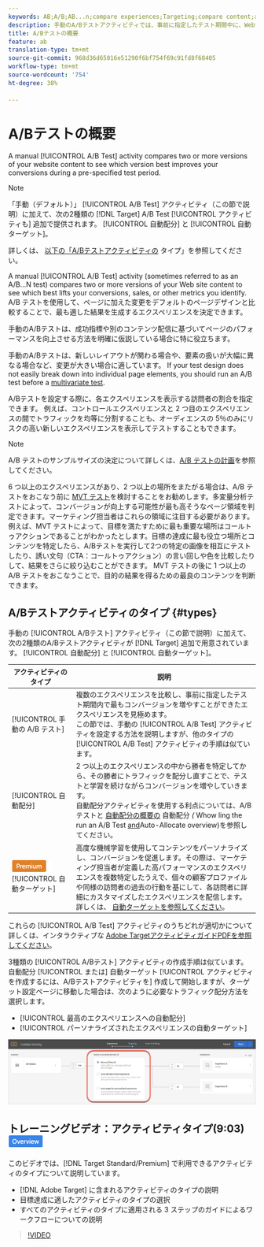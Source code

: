 ```yaml
---
keywords: AB;A/B;AB...n;compare experiences;Targeting;compare content;auto-target;auto-allocate
description: 手動のA/Bテストアクティビティでは、事前に指定したテスト期間中に、Webサイトコンテンツの複数のバージョンを比較して、どのバージョンが最もコンバージョンの向上に役立つかを確認します。
title: A/Bテストの概要
feature: ab
translation-type: tm+mt
source-git-commit: 968d36d65016e51290f6bf754f69c91fd8f68405
workflow-type: tm+mt
source-wordcount: '754'
ht-degree: 38%

---
```



# A/Bテストの概要

A manual [!UICONTROL A/B Test] activity compares two or more versions of your website content to see which version best improves your conversions during a pre-specified test period.

>[!NOTE]
>
>「手動（デフォルト）」 [!UICONTROL A/B Test] アクティビティ（この節で説明）に加えて、次の2種類の [!DNL Target] A/B Test [!UICONTROL アクティビティも] 追加で提供されます。 [!UICONTROL 自動配分] と [!UICONTROL 自動ターゲット]。
>
>詳しくは、 [以下の「A/Bテストアクティビティの](#types) タイプ」を参照してください。

A manual [!UICONTROL A/B Test] activity (sometimes referred to as an A/B...N test) compares two or more versions of your Web site content to see which best lifts your conversions, sales, or other metrics you identify. A/B テストを使用して、ページに加えた変更をデフォルトのページデザインと比較することで、最も適した結果を生成するエクスペリエンスを決定できます。

手動のA/Bテストは、成功指標や別のコンテンツ配信に基づいてページのパフォーマンスを向上させる方法を明確に仮説している場合に特に役立ちます。

手動のA/Bテストは、新しいレイアウトが関わる場合や、要素の扱いが大幅に異なる場合など、変更が大きい場合に適しています。 If your test design does not easily break down into individual page elements, you should run an A/B test before a [multivariate test](/help/c-activities/c-multivariate-testing/multivariate-testing.md).

A/Bテストを設定する際に、各エクスペリエンスを表示する訪問者の割合を指定できます。 例えば、コントロールエクスペリエンスと 2 つ目のエクスペリエンスの間でトラフィックを均等に分割することも、オーディエンスの 5％のみにリスクの高い新しいエクスペリエンスを表示してテストすることもできます。

>[!NOTE]
>
>A/B テストのサンプルサイズの決定について詳しくは、[A/B テストの計画](/help/c-activities/t-test-ab/sample-size-determination.md)を参照してください。

6 つ以上のエクスペリエンスがあり、2 つ以上の場所をまたがる場合は、A/B テストをおこなう前に [MVT テスト](/help/c-activities/c-multivariate-testing/multivariate-testing.md)を検討することをお勧めします。多変量分析テストによって、コンバージョンが向上する可能性が最も高そうなページ領域を判定できます。マーケティング担当者はこれらの領域に注目する必要があります。例えば、MVT テストによって、目標を満たすために最も重要な場所はコールトゥアクションであることがわかったとします。目標の達成に最も役立つ場所とコンテンツを特定したら、A/Bテストを実行して2つの特定の画像を相互にテストしたり、誘い文句（CTA：コールトゥアクション）の言い回しや色を比較したりして、結果をさらに絞り込むことができます。 MVT テストの後に 1 つ以上の A/B テストをおこなうことで、目的の結果を得るための最良のコンテンツを判断できます。

## A/Bテストアクティビティのタイプ {#types}

手動の [!UICONTROL A/Bテスト] アクティビティ（この節で説明）に加えて、次の2種類のA/Bテストアクティビティが [!DNL Target] 追加で用意されています。 [!UICONTROL 自動配分] と [!UICONTROL 自動ターゲット]。

| アクティビティのタイプ | 説明 |
| --- | --- |
| [!UICONTROL 手動の A/B テスト] | 複数のエクスペリエンスを比較し、事前に指定したテスト期間内で最もコンバージョンを増やすことができたエクスペリエンスを見極めます。<br>この節では、手動の [!UICONTROL A/B Test] アクティビティを設定する方法を説明しますが、他のタイプの [!UICONTROL A/B Test] アクティビティの手順は似ています。 |
| [!UICONTROL 自動配分] | 2 つ以上のエクスペリエンスの中から勝者を特定してから、その勝者にトラフィックを配分し直すことで、テストと学習を続けながらコンバージョンを増やしていきます。<br>自動配分アクティビティを使用する利点については、A/Bテストと [自動配分の概要の](/help/c-activities/t-test-ab/sample-size-determination.md#auto-allocate) 自動配分 *(* Whow ling the run an A/B Test [and](/help/c-activities/automated-traffic-allocation/automated-traffic-allocation.md)Auto-Allocate overview)を参照してください。 |
| ![プレミアムバッジ](/help/assets/premium.png)[!UICONTROL 自動ターゲット] | 高度な機械学習を使用してコンテンツをパーソナライズし、コンバージョンを促進します。その際は、マーケティング担当者が定義した高パフォーマンスのエクスペリエンスを複数特定したうえで、個々の顧客プロファイルや同様の訪問者の過去の行動を基にして、各訪問者に詳細にカスタマイズしたエクスペリエンスを配信します。<br>詳しくは、 [自動ターゲットを参照してください](/help/c-activities/auto-target/auto-target-to-optimize.md)。 |

これらの [!UICONTROL A/B Test] アクティビティのうちどれが適切かについて詳しくは、インタラクティブな [Adobe TargetアクティビティガイドPDFを参照してください](/help/c-activities/target-activities-guide.md)。

3種類の [!UICONTROL A/Bテスト] アクティビティの作成手順は似ています。 自動配分 [!UICONTROL または] 自動ターゲット [!UICONTROL アクティビティを作成するには、A/Bテストアクティビティを] 作成して開始しますが、ターゲット設定ページに移動した場合は、次のように必要なトラフィック配分方法を [](/help/c-activities/t-test-ab/t-test-create-ab/test-create-ab.md) 選択します。

* [!UICONTROL 最高のエクスペリエンスへの自動配分]
* [!UICONTROL パーソナライズされたエクスペリエンスの自動ターゲット]

![トラフィック配分方法の設定](/help/c-activities/t-test-ab/t-test-create-ab/assets/traffic-allocation-method.png)

## トレーニングビデオ：アクティビティタイプ(9:03) ![概要バッジ](/help/assets/overview.png)

このビデオでは、[!DNL Target Standard/Premium] で利用できるアクティビティのタイプについて説明しています。

* [!DNL Adobe Target] に含まれるアクティビティのタイプの説明
* 目標達成に適したアクティビティのタイプの選択
* すべてのアクティビティのタイプに適用される 3 ステップのガイドによるワークフローについての説明

>[!VIDEO](https://video.tv.adobe.com/v/17386)
